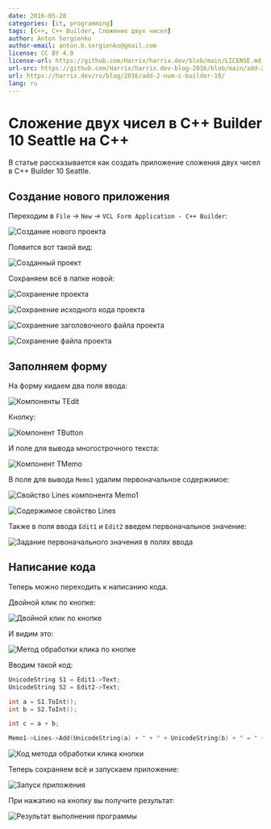```yaml
---
date: 2016-05-28
categories: [it, programming]
tags: [C++, C++ Builder, Сложение двух чисел]
author: Anton Sergienko
author-email: anton.b.sergienko@gmail.com
license: CC BY 4.0
license-url: https://github.com/Harrix/harrix.dev/blob/main/LICENSE.md
url-src: https://github.com/Harrix/harrix.dev-blog-2016/blob/main/add-2-num-c-builder-10/add-2-num-c-builder-10.md
url: https://harrix.dev/ru/blog/2016/add-2-num-c-builder-10/
lang: ru
---
```


# Сложение двух чисел в C++ Builder 10 Seattle на C++

В статье рассказывается как создать приложение сложения двух чисел в C++ Builder 10 Seattle.

## Создание нового приложения

Переходим в `File` → `New` → `VCL Form Application - C++ Builder`:

![Создание нового проекта](img/new-project_01.png)

Появится вот такой вид:

![Созданный проект](img/new-project_02.png)

Сохраняем всё в папке новой:

![Сохранение проекта](img/new-project_03.png)

![Сохранение исходного кода проекта](img/new-project_04.png)

![Сохранение заголовочного файла проекта](img/new-project_05.png)

![Сохранение файла проекта](img/new-project_06.png)

## Заполняем форму

На форму кидаем два поля ввода:

![Компоненты TEdit](img/controls_01.png)

Кнопку:

![Компонент TButton](img/controls_02.png)

И поле для вывода многострочного текста:

![Компонент TMemo](img/controls_03.png)

В поле для вывода `Memo1` удалим первоначальное содержимое:

![Свойство Lines компонента Memo1](img/controls_04.png)

![Содержимое свойство Lines](img/controls_05.png)

Также в поля ввода `Edit1` и `Edit2` введем первоначальное значение:

![Задание первоначального значения в полях ввода](img/controls_06.png)

## Написание кода

Теперь можно переходить к написанию кода.

Двойной клик по кнопке:

![Двойной клик по кнопке](img/click_01.png)

И видим это:

![Метод обработки клика по кнопке](img/click_02.png)

Вводим такой код:

```cpp
UnicodeString S1 = Edit1->Text;
UnicodeString S2 = Edit2->Text;

int a = S1.ToInt();
int b = S2.ToInt();

int c = a + b;

Memo1->Lines->Add(UnicodeString(a) + " + " + UnicodeString(b) + " = " + UnicodeString(c));
```

![Код метода обработки клика кнопки](img/click_03.png)

Теперь сохраняем всё и запускаем приложение:

![Запуск приложения](img/run.png)

При нажатию на кнопку вы получите результат:

![Результат выполнения программы](img/result.png)
